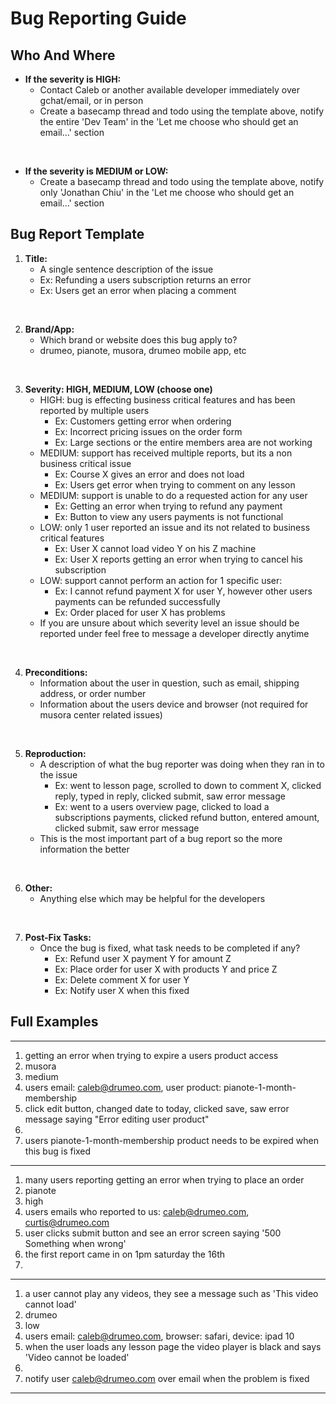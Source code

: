 # Bug Reporting Guide

## Who And Where

- **If the severity is HIGH:**
    - Contact Caleb or another available developer immediately over gchat/email, or in person
    - Create a basecamp thread and todo using the template above, notify the entire 'Dev Team' in the 'Let me choose who should get an email…' section
<br>

- **If the severity is MEDIUM or LOW:**
    - Create a basecamp thread and todo using the template above, notify only 'Jonathan Chiu' in the 'Let me choose who should get an email…' section
    

## Bug Report Template
1. **Title:**
    - A single sentence description of the issue
    - Ex: Refunding a users subscription returns an error
    - Ex: Users get an error when placing a comment
<br>

2. **Brand/App:**
    - Which brand or website does this bug apply to?
    - drumeo, pianote, musora, drumeo mobile app, etc
<br>

3. **Severity: HIGH, MEDIUM, LOW (choose one)**
    - HIGH: bug is effecting business critical features and has been reported by multiple users
        - Ex: Customers getting error when ordering
        - Ex: Incorrect pricing issues on the order form
        - Ex: Large sections or the entire members area are not working
    - MEDIUM: support has received multiple reports, but its a non business critical issue
        - Ex: Course X gives an error and does not load
        - Ex: Users get error when trying to comment on any lesson
    - MEDIUM: support is unable to do a requested action for any user
        - Ex: Getting an error when trying to refund any payment
        - Ex: Button to view any users payments is not functional
    - LOW: only 1 user reported an issue and its not related to business critical features
        - Ex: User X cannot load video Y on his Z machine
        - Ex: User X reports getting an error when trying to cancel his subscription
    - LOW: support cannot perform an action for 1 specific user:
        - Ex: I cannot refund payment X for user Y, however other users payments can be refunded successfully
        - Ex: Order placed for user X has problems
    - If you are unsure about which severity level an issue should be reported under feel free to message a developer directly anytime
<br>

4. **Preconditions:**
    - Information about the user in question, such as email, shipping address, or order number
    - Information about the users device and browser (not required for musora center related issues)
<br>

5. **Reproduction:**
    - A description of what the bug reporter was doing when they ran in to the issue
        - Ex: went to lesson page, scrolled to down to comment X, clicked reply, typed in reply, clicked submit, saw error message
        - Ex: went to a users overview page, clicked to load a subscriptions payments, clicked refund button, entered amount, clicked submit, saw error message
    - This is the most important part of a bug report so the more information the better
<br>

6. **Other:**
    - Anything else which may be helpful for the developers
<br>

7. **Post-Fix Tasks:**
    - Once the bug is fixed, what task needs to be completed if any?
        - Ex: Refund user X payment Y for amount Z
        - Ex: Place order for user X with products Y and price Z
        - Ex: Delete comment X for user Y
        - Ex: Notify user X when this fixed
        

## Full Examples

--- 

1. getting an error when trying to expire a users product access
2. musora
3. medium
4. users email: caleb@drumeo.com, user product: pianote-1-month-membership
5. click edit button, changed date to today, clicked save, saw error message saying "Error editing user product"
6. 
7. users pianote-1-month-membership product needs to be expired when this bug is fixed

---
 
1. many users reporting getting an error when trying to place an order
2. pianote
3. high
4. users emails who reported to us: caleb@drumeo.com, curtis@drumeo.com
5. user clicks submit button and see an error screen saying '500 Something when wrong'
6. the first report came in on 1pm saturday the 16th
7. 

--- 

1. a user cannot play any videos, they see a message such as 'This video cannot load'
2. drumeo
3. low
4. users email: caleb@drumeo.com, browser: safari, device: ipad 10
5. when the user loads any lesson page the video player is black and says 'Video cannot be loaded'
6. 
7. notify user caleb@drumeo.com over email when the problem is fixed

--- 